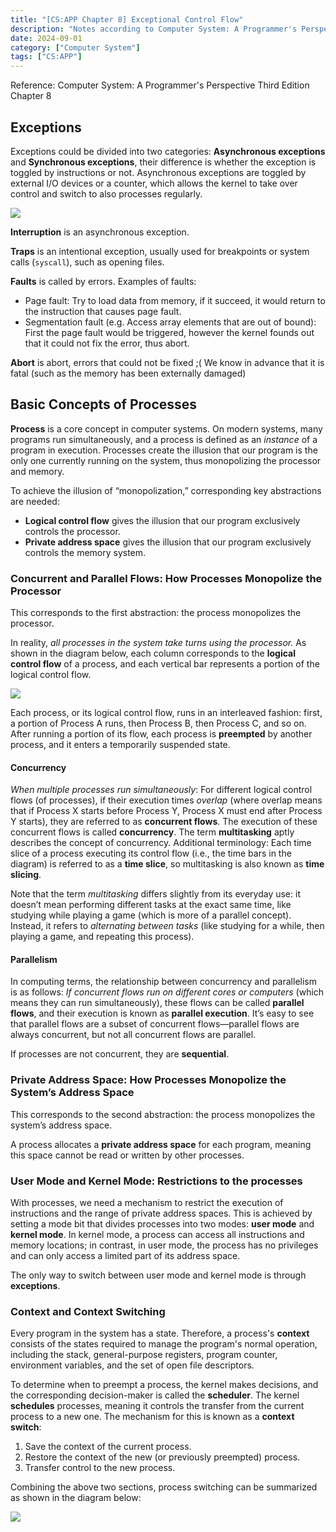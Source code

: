 ```yaml
---
title: "[CS:APP Chapter 8] Exceptional Control Flow"
description: "Notes according to Computer System: A Programmer's Perspective Third Edition Chapter 8"
date: 2024-09-01
category: ["Computer System"]
tags: ["CS:APP"]
---
```



Reference: Computer System: A Programmer's Perspective Third Edition Chapter 8


## Exceptions

Exceptions could be divided into two categories: **Asynchronous exceptions** and **Synchronous exceptions**, their difference is whether the exception is toggled by instructions or not. Asynchronous exceptions are toggled by external I/O devices or a counter, which allows the kernel to take over control and switch to also processes regularly.

![](https://pub-f4fb14aad5ef4ee6a83bd71292941254.r2.dev/202409011644101.png)

**Interruption** is an asynchronous exception.

**Traps** is an intentional exception, usually used for breakpoints or system calls (`syscall`), such as opening files.

**Faults** is called by errors. Examples of faults:
- Page fault: Try to load data from memory, if it succeed, it would return to the instruction that causes page fault.
- Segmentation fault (e.g. Access array elements that are out of bound): First the page fault would be triggered, however the kernel founds out that it could not fix the error, thus abort.

**Abort** is abort, errors that could not be fixed ;( We know in advance that it is fatal (such as the memory has been externally damaged)

## Basic Concepts of Processes

**Process** is a core concept in computer systems. On modern systems, many programs run simultaneously, and a process is defined as an *instance* of a program in execution. Processes create the illusion that our program is the only one currently running on the system, thus monopolizing the processor and memory.

To achieve the illusion of “monopolization,” corresponding key abstractions are needed:
- **Logical control flow** gives the illusion that our program exclusively controls the processor.
- **Private address space** gives the illusion that our program exclusively controls the memory system.

### Concurrent and Parallel Flows: How Processes Monopolize the Processor

This corresponds to the first abstraction: the process monopolizes the processor.

In reality, *all processes in the system take turns using the processor.* As shown in the diagram below, each column corresponds to the **logical control flow** of a process, and each vertical bar represents a portion of the logical control flow.

![](https://pub-f4fb14aad5ef4ee6a83bd71292941254.r2.dev/202408141228940.png)

Each process, or its logical control flow, runs in an interleaved fashion: first, a portion of Process A runs, then Process B, then Process C, and so on. After running a portion of its flow, each process is **preempted** by another process, and it enters a temporarily suspended state.

#### Concurrency

*When multiple processes run simultaneously*: For different logical control flows (of processes), if their execution times *overlap* (where overlap means that if Process X starts before Process Y, Process X must end after Process Y starts), they are referred to as **concurrent flows**. The execution of these concurrent flows is called **concurrency**. The term **multitasking** aptly describes the concept of concurrency. Additional terminology: Each time slice of a process executing its control flow (i.e., the time bars in the diagram) is referred to as a **time slice**, so multitasking is also known as **time slicing**.

Note that the term *multitasking* differs slightly from its everyday use: it doesn’t mean performing different tasks at the exact same time, like studying while playing a game (which is more of a parallel concept). Instead, it refers to *alternating between tasks* (like studying for a while, then playing a game, and repeating this process).

#### Parallelism

In computing terms, the relationship between concurrency and parallelism is as follows: *If concurrent flows run on different cores or computers* (which means they can run simultaneously), these flows can be called **parallel flows**, and their execution is known as **parallel execution**. It’s easy to see that parallel flows are a subset of concurrent flows—parallel flows are always concurrent, but not all concurrent flows are parallel.

If processes are not concurrent, they are **sequential**.

### Private Address Space: How Processes Monopolize the System’s Address Space

This corresponds to the second abstraction: the process monopolizes the system’s address space.

A process allocates a **private address space** for each program, meaning this space cannot be read or written by other processes.

### User Mode and Kernel Mode: Restrictions to the processes

With processes, we need a mechanism to restrict the execution of instructions and the range of private address spaces. This is achieved by setting a mode bit that divides processes into two modes: **user mode** and **kernel mode**. In kernel mode, a process can access all instructions and memory locations; in contrast, in user mode, the process has no privileges and can only access a limited part of its address space.

The only way to switch between user mode and kernel mode is through **exceptions**.

### Context and Context Switching

Every program in the system has a state. Therefore, a process's **context** consists of the states required to manage the program's normal operation, including the stack, general-purpose registers, program counter, environment variables, and the set of open file descriptors.

To determine when to preempt a process, the kernel makes decisions, and the corresponding decision-maker is called the **scheduler**. The kernel **schedules** processes, meaning it controls the transfer from the current process to a new one. The mechanism for this is known as a **context switch**:
1. Save the context of the current process.
2. Restore the context of the new (or previously preempted) process.
3. Transfer control to the new process.

Combining the above two sections, process switching can be summarized as shown in the diagram below:

![](https://pub-f4fb14aad5ef4ee6a83bd71292941254.r2.dev/202408141301953.png)
